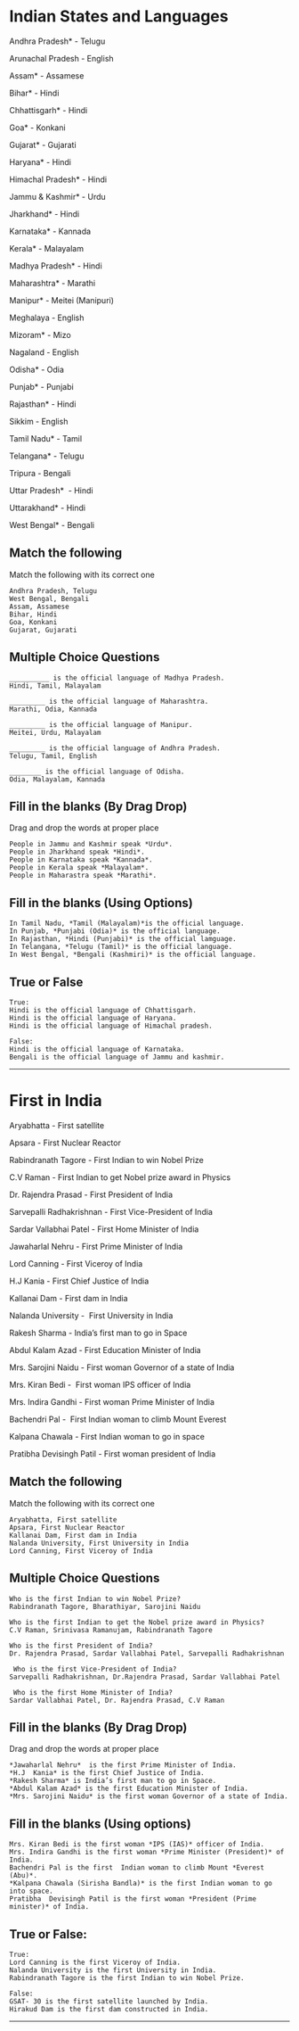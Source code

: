 # Indian States and Languages

Andhra Pradesh*       -   Telugu

Arunachal Pradesh    -   English

Assam*                -   Assamese

Bihar*                -   Hindi

Chhattisgarh*         -   Hindi

Goa*                  -   Konkani

Gujarat*              -   Gujarati

Haryana*              -   Hindi

Himachal Pradesh*     -   Hindi

Jammu & Kashmir*      -   Urdu

Jharkhand*            -   Hindi

Karnataka*            -   Kannada

Kerala*               -   Malayalam

Madhya Pradesh*       -   Hindi

Maharashtra*          -   Marathi

Manipur*              -   Meitei (Manipuri)

Meghalaya            -   English

Mizoram*              -   Mizo

Nagaland             -   English

Odisha*               -   Odia

Punjab*               -   Punjabi

Rajasthan*            -   Hindi

Sikkim               -   English

Tamil Nadu*           -   Tamil

Telangana*            -   Telugu 

Tripura              -   Bengali

Uttar Pradesh*        -   Hindi

Uttarakhand*          -   Hindi

West Bengal*          -   Bengali

## Match the following

Match the following with its correct one

```
Andhra Pradesh, Telugu
West Bengal, Bengali
Assam, Assamese
Bihar, Hindi
Goa, Konkani
Gujarat, Gujarati
```

## Multiple Choice Questions

```
__________ is the official language of Madhya Pradesh.
Hindi, Tamil, Malayalam

_________ is the official language of Maharashtra.
Marathi, Odia, Kannada

_________ is the official language of Manipur.
Meitei, Urdu, Malayalam

_________ is the official language of Andhra Pradesh.
Telugu, Tamil, English

________ is the official language of Odisha.
Odia, Malayalam, Kannada
```

## Fill in the blanks (By Drag Drop)

Drag and drop the words at proper place

```
People in Jammu and Kashmir speak *Urdu*.
People in Jharkhand speak *Hindi*.
People in Karnataka speak *Kannada*.
People in Kerala speak *Malayalam*.
People in Maharastra speak *Marathi*.
```

## Fill in the blanks (Using Options)

```
In Tamil Nadu, *Tamil (Malayalam)*is the official language.
In Punjab, *Punjabi (Odia)* is the official language.
In Rajasthan, *Hindi (Punjabi)* is the official lamguage.
In Telangana, *Telugu (Tamil)* is the official language.
In West Bengal, *Bengali (Kashmiri)* is the official language.
```

## True or False

```
True: 
Hindi is the official language of Chhattisgarh.
Hindi is the official language of Haryana.
Hindi is the official language of Himachal pradesh.

False:
Hindi is the official language of Karnataka.
Bengali is the official language of Jammu and kashmir.
```

******************************************************************************************************************************************************************************

# First in India

Aryabhatta - First satellite

Apsara - First Nuclear Reactor

Rabindranath Tagore - First Indian to win Nobel Prize

C.V Raman  - First Indian to get Nobel prize award in Physics

Dr. Rajendra Prasad - First President of India

Sarvepalli Radhakrishnan - First Vice-President of India

Sardar Vallabhai Patel - First Home Minister of India

Jawaharlal Nehru - First Prime Minister of India

Lord Canning - First Viceroy of India

H.J Kania - First Chief Justice of India   

Kallanai Dam - First dam in India

Nalanda University -  First University in India

Rakesh Sharma - India’s first man to go in Space

Abdul Kalam Azad - First Education Minister of India

Mrs. Sarojini Naidu - First woman Governor of a state of India

Mrs. Kiran Bedi -  First woman IPS officer of India

Mrs. Indira Gandhi - First woman Prime Minister of India

Bachendri Pal -  First  Indian woman to climb Mount Everest

Kalpana Chawala - First Indian woman to go in space

Pratibha Devisingh Patil - First woman president of India


## Match the following

Match the following with its correct one

```
Aryabhatta, First satellite
Apsara, First Nuclear Reactor
Kallanai Dam, First dam in India
Nalanda University, First University in India
Lord Canning, First Viceroy of India
```

## Multiple Choice Questions

```
Who is the first Indian to win Nobel Prize?
Rabindranath Tagore, Bharathiyar, Sarojini Naidu

Who is the first Indian to get the Nobel prize award in Physics?
C.V Raman, Srinivasa Ramanujam, Rabindranath Tagore

Who is the first President of India?
Dr. Rajendra Prasad, Sardar Vallabhai Patel, Sarvepalli Radhakrishnan 

 Who is the first Vice-President of India?
Sarvepalli Radhakrishnan, Dr.Rajendra Prasad, Sardar Vallabhai Patel

 Who is the first Home Minister of India?
Sardar Vallabhai Patel, Dr. Rajendra Prasad, C.V Raman
```

## Fill in the blanks (By Drag Drop)

Drag and drop the words at proper place

```
*Jawaharlal Nehru*  is the first Prime Minister of India.
*H.J  Kania* is the first Chief Justice of India.
*Rakesh Sharma* is India’s first man to go in Space.
*Abdul Kalam Azad* is the first Education Minister of India.
*Mrs. Sarojini Naidu* is the first woman Governor of a state of India.
```

## Fill in the blanks (Using options)

```
Mrs. Kiran Bedi is the first woman *IPS (IAS)* officer of India.
Mrs. Indira Gandhi is the first woman *Prime Minister (President)* of India.
Bachendri Pal is the first  Indian woman to climb Mount *Everest (Abu)*.
*Kalpana Chawala (Sirisha Bandla)* is the first Indian woman to go into space.
Pratibha  Devisingh Patil is the first woman *President (Prime minister)* of India.
```

## True or False:

```
True:
Lord Canning is the first Viceroy of India.
Nalanda University is the first University in India.
Rabindranath Tagore is the first Indian to win Nobel Prize.

False:
GSAT- 30 is the first satellite launched by India.
Hirakud Dam is the first dam constructed in India.
```

******************************************************************************************************************************************************************************
